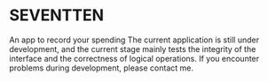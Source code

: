 # SEVENTTEN
An app to record your spending The current application is still under development, and the current stage mainly tests the integrity of the interface and the correctness of logical operations. If you encounter problems during development, please contact me.
